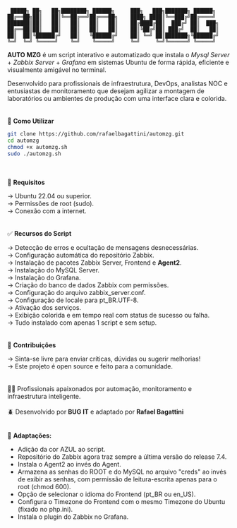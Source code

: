 ```
 █████╗ ██╗   ██╗████████╗ ██████╗     ███╗   ███╗███████╗ ██████╗ 
██╔══██╗██║   ██║╚══██╔══╝██╔═══██╗    ████╗ ████║╚══███╔╝██╔════╝ 
███████║██║   ██║   ██║   ██║   ██║    ██╔████╔██║  ███╔╝ ██║  ███╗
██╔══██║██║   ██║   ██║   ██║   ██║    ██║╚██╔╝██║ ███╔╝  ██║   ██║
██║  ██║╚██████╔╝   ██║   ╚██████╔╝    ██║ ╚═╝ ██║███████╗╚██████╔╝
╚═╝  ╚═╝ ╚═════╝    ╚═╝    ╚═════╝     ╚═╝     ╚═╝╚══════╝ ╚═════╝ 
   ```                                                                



<b>AUTO MZG</b> é um script interativo e automatizado que instala o <i>Mysql Server</i> + <i>Zabbix Server</i> + <i>Grafana</i> em sistemas Ubuntu de forma rápida, eficiente e visualmente amigável no terminal.

Desenvolvido para profissionais de infraestrutura, DevOps, analistas NOC e entusiastas de monitoramento que desejam agilizar a montagem de laboratórios ou ambientes de produção com uma interface clara e colorida.
<br/><br/><br/>
📂 <b>Como Utilizar</b>
```bash
git clone https://github.com/rafaelbagattini/automzg.git
cd automzg
chmod +x automzg.sh
sudo ./automzg.sh
```
<br/><br/>
🔧 <b>Requisitos</b>

→ Ubuntu 22.04 ou superior.<br/>
→ Permissões de root (sudo).<br/>
→ Conexão com a internet.
<br/><br/><br/>
✅ <b>Recursos do Script</b>

→ Detecção de erros e ocultação de mensagens desnecessárias.<br/>
→ Configuração automática do repositório Zabbix.<br/>
→ Instalação de pacotes Zabbix Server, Frontend e <b>Agent2</b>.<br/>
→ Instalação do MySQL Server.<br/>
→ Instalação do Grafana.<br/>
→ Criação do banco de dados Zabbix com permissões.<br/>
→ Configuração do arquivo zabbix_server.conf.<br/>
→ Configuração de locale para pt_BR.UTF-8.<br/>
→ Ativação dos serviços.<br/>
→ Exibição colorida e em tempo real com status de sucesso ou falha.<br/>
→ Tudo instalado com apenas 1 script e sem setup.
<br/><br/><br/>
🤝 <b>Contribuições</b>

→ Sinta-se livre para enviar críticas, dúvidas ou sugerir melhorias!<br/>
→ Este projeto é open source e feito para a comunidade.<br/>
<br/><br/>
🧑‍💻 Profissionais apaixonados por automação, monitoramento e infraestrutura inteligente.<br/><br/>
🪲 Desenvolvido por <b>BUG IT</b> e adaptado por <b>Rafael Bagattini</b>
<br/><br/>

📰 <b>Adaptações:</b>

* Adição da cor AZUL ao script.
* Repositório do Zabbix agora traz sempre a última versão do release 7.4.
* Instala o Agent2 ao invés do Agent.
* Armazena as senhas do ROOT e do MySQL no arquivo "creds" ao invés de exibir as senhas, com permissão de leitura-escrita apenas para o root (chmod 600).
* Opção de selecionar o idioma do Frontend (pt_BR ou en_US).
* Configura o Timezone do Frontend com o mesmo Timezone do Ubuntu (fixado no php.ini).
* Instala o plugin do Zabbix no Grafana.
